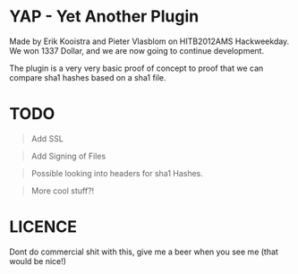 YAP - Yet Another Plugin
========================

Made by Erik Kooistra and Pieter Vlasblom on HITB2012AMS Hackweekday.
We won 1337 Dollar, and we are now going to continue development.

The plugin is a very very basic proof of concept to proof that we can compare sha1 hashes
based on a sha1 file.



TODO
====

> Add SSL

> Add Signing of Files

> Possible looking into headers for sha1 Hashes.

> More cool stuff?!

LICENCE
=======

Dont do commercial shit with this, give me a beer when you see me (that would be nice!)